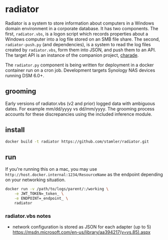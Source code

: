 # radiator

Radiator is a system to store information about computers in a Windows domain environment in a corporate database. It has two components. The first, `radiator.vbs`, is a logon script which records properties about a Windows computer into a log file stored on an SMB file share. The second, `radiator-push.py` (and dependencies), is a system to read the log files created by `radiator.vbs`, form them into JSON, and push them to an API. The target API is an instance of the companion project, [charade](https://github.com/stamler/charade).

The `radiator.py` component is being written for deployment in a docker container run on a cron job. Development targets Synology NAS devices running DSM 6.0+.

## grooming

Early versions of radiator.vbs (v2 and prior) logged data with ambiguous dates. For example mm/dd/yyyy vs dd/mm/yyyy. The grooming process accounts for these discrepancies using the included inference module.

## install

```bash
docker build -t radiator https://github.com/stamler/radiator.git
```

## run

If you're running this on a mac, you may use `http://host.docker.internal:1234/ResourceName` as the endpoint depending on your networking situation.

```bash
docker run -v /path/to/logs/parent/:/working \
    -e JWT_TOKEN=_token_ \
    -e ENDPOINT=_endpoint_ \
    radiator
```

### radiator.vbs notes

- network configuration is stored as JSON for each adapter (up to 5)
  <https://msdn.microsoft.com/en-us/library/aa394217(v=vs.85).aspx>
